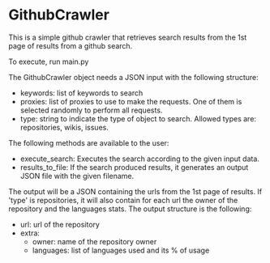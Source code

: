 # GithubCrawler
This is a simple github crawler that retrieves search results from the 1st page of results from a github search.

To execute, run main.py

The GithubCrawler object needs a JSON input with the following structure: 
  - keywords: list of keywords to search
  - proxies: list of proxies to use to make the requests. One of them is selected randomly to perform all requests.
  - type: string to indicate the type of object to search. Allowed types are: repositories, wikis, issues.

The following methods are available to the user:
 - execute_search: Executes the search according to the given input data.
 - results_to_file: If the search produced results, it generates an output JSON file with the given filename.

The output will be a JSON containing the urls from the 1st page of results. If 'type' is repositories, it will also contain for each url the owner of the repository and the languages stats. The output structure is the following:
 - url: url of the repository
 - extra:
      - owner: name of the repository owner
      - languages: list of languages used and its % of usage 
